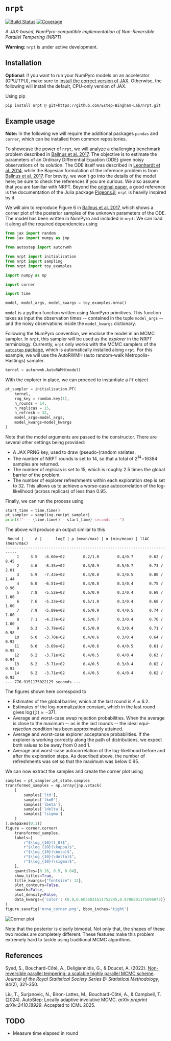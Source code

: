 # `nrpt`

[![Build Status](https://github.com/Estep-Bingham-Lab/nrpt/actions/workflows/CI.yml/badge.svg?branch=main)](https://github.com/Estep-Bingham-Lab/nrpt/actions/workflows/CI.yml?query=branch%3Amain)
[![Coverage](https://codecov.io/gh/Estep-Bingham-Lab/nrpt/branch/main/graph/badge.svg)](https://codecov.io/gh/Estep-Bingham-Lab/nrpt)

*A JAX-based, NumPyro-compatible implementation of Non-Reversible Parallel Tempering (NRPT)*

**Warning:** `nrpt` is under active development.


## Installation

**Optional**: if you want to run your NumPyro models on an accelerator (GPU/TPU),
make sure to 
[install the correct version of JAX](https://jax.readthedocs.io/en/latest/installation.html).
Otherwise, the following will install the default, CPU-only version of JAX.

Using pip
```bash
pip install nrpt @ git+https://github.com/Estep-Bingham-Lab/nrpt.git
```

## Example usage

**Note:** In the following we will require the additional packages `pandas` and 
`corner`, which can be installed from common repositories.

To showcase the power of `nrpt`, we will analyze a challenging benchmark problem
described in [Ballnus et al. 2017](https://doi.org/10.1186/s12918-017-0433-1). 
The objective is to estimate the parameters of an Ordinary Differential Equation
(ODE) given noisy observations of its solution. The ODE itself was described in 
[Leonhardt et al. 2014](https://doi.org/10.1016/j.nano.2013.11.008), while the
Bayesian formulation of the inference problem is from 
[Ballnus et al. 2017](https://doi.org/10.1186/s12918-017-0433-1). For brevity,
we won't go into the details of the model here; be sure to check the references
if you are curious. We also assume that you are familiar with NRPT. Beyond
the [original paper](https://doi.org/10.1111/rssb.12464), a good reference 
is the documentation of the Julia package 
[Pigeons.jl](https://pigeons.run/stable/); `nrpt` is heavily inspired by it.

We will aim to reproduce Figure 6 in 
[Ballnus et al. 2017](https://doi.org/10.1186/s12918-017-0433-1), which shows
a corner plot of the posterior samples of the unknown parameters of the ODE.
The model has been written in NumPyro and included in `nrpt`. We can load it along all the required dependencies using
```python
from jax import random
from jax import numpy as jnp

from autostep import autorwmh

from nrpt import initialization
from nrpt import sampling
from nrpt import toy_examples

import numpy as np

import corner

import time

model, model_args, model_kwargs = toy_examples.mrna()
```
`model` is a python function written using NumPyro primitives. This function
takes as input the observation times -- contained in the tuple `model_args` -- 
and the noisy observations inside the `model_kwargs` dictionary.

Following the NumPyro convention, we enclose the model in an MCMC sampler. In
`nrpt`, this sampler will be used as the *explorer* in the NRPT terminology.
Currently, `nrpt` only works with the MCMC samplers of the 
[`autostep` package](https://github.com/UBC-Stat-ML/autostep), which is
automatically installed along `nrpt`. For this example, we will use the
AutoRWMH (auto random-walk Metropolis-Hastings) sampler.
```python
kernel = autorwmh.AutoRWMH(model)
```

With the explorer in place, we can proceed to instantiate a `PT` object
```python
pt_sampler = initialization.PT(
    kernel, 
    rng_key = random.key(1),
    n_rounds = 14,
    n_replicas = 15,
    n_refresh = 32,
    model_args=model_args, 
    model_kwargs=model_kwargs
)
```
Note that the model arguments are passed to the constructor. There are 
several other settings being provided:

- A JAX PRNG key, used to draw (pseudo-)random variates.
- The number of NRPT rounds is set to 14, so that a total of 
$2^{14}$=16384 samples are returned.
- The number of replicas is set to 15, which is roughly 2.5 times the global
barrier of the problem.
- The number of explorer refreshments within each exploration step is set to 32.
This allows us to achieve a worse-case autocorrelation of the log-likelihood 
(across replicas) of less than 0.95.

Finally, we can run the process using
```python
start_time = time.time()
pt_sampler = sampling.run(pt_sampler)
print(f"--- {time.time() - start_time} seconds ---")
```
The above will produce an output similar to this
```
 Round |     Λ |      logZ | ρ (mean/max) | α (min/mean) | llAC (mean/max) 
---------------------------------------------------------------------------
     1     3.5   -8.60e+02        0.2/1.0        0.4/0.7       0.62 / 8.45
     2     4.6   -8.35e+02        0.3/0.9        0.5/0.7       0.73 / 2.01
     3     5.9   -7.43e+02        0.4/0.8        0.3/0.5       0.80 / 1.44
     4     6.0   -6.51e+02        0.4/0.8        0.3/0.4       0.75 / 0.96
     5     7.8   -5.52e+02        0.6/0.9        0.3/0.4       0.69 / 1.00
     6     7.6   -5.33e+02        0.5/1.0        0.3/0.4       0.68 / 1.00
     7     7.9   -5.09e+02        0.6/0.9        0.4/0.5       0.74 / 1.00
     8     7.1   -4.37e+02        0.5/0.7        0.3/0.4       0.76 / 1.00
     9     6.3   -3.79e+02        0.5/0.9        0.3/0.4       0.71 / 0.98
    10     6.0   -3.70e+02        0.4/0.6        0.3/0.4       0.64 / 0.92
    11     6.0   -3.69e+02        0.4/0.6        0.4/0.5       0.61 / 0.95
    12     6.2   -3.71e+02        0.4/0.5        0.4/0.4       0.63 / 0.94
    13     6.2   -3.71e+02        0.4/0.5        0.3/0.4       0.62 / 0.93
    14     6.2   -3.71e+02        0.4/0.5        0.4/0.4       0.62 / 0.93
--- 776.9151175022125 seconds ---
```
The figures shown here correspond to

- Estimates of the global barrier, which at the last round is 
$\Lambda \approx 6.2$. 
- Estimates of the log-normalization constant, which in the last round gives
$\log(\mathcal{Z})\approx -371$.
- Average and worst-case swap rejection probabilities. When the average is
close to the maximum -- as in the last rounds -- the ideal *equi-rejection*
condition has been approximately attained.
- Average and worst-case explorer acceptance probabilities. If the explorer is
working correctly along the path of distributions, we expect both values
to be away from 0 and 1.
- Average and worst-case autocorrelation of the log-likelihood before and 
after the exploration steps. As described above, the number of refreshments
was set so that the maximum was below 0.95.

We can now extract the samples and create the corner plot using
```python
samples = pt_sampler.pt_state.samples
transformed_samples = np.array(jnp.vstack(
    [
        samples['lt0'],
        samples['lkm0'],
        samples['lbeta'],
        samples['ldelta'],
        samples['lsigma']
    ]
).swapaxes(0,1))
figure = corner.corner(
    transformed_samples,
    labels=[
        r"$\log_{10}(t_0)$",
        r"$\log_{10}(\kappa)$",
        r"$\log_{10}(\beta)$",
        r"$\log_{10}(\delta)$",
        r"$\log_{10}(\sigma)$",
    ],
    quantiles=[0.16, 0.5, 0.84],
    show_titles=True,
    title_kwargs={"fontsize": 12},
    plot_contours=False,
    smooth=False,
    plot_density=False,
    data_kwargs={'color': (0.0,0.6056031611752245,0.9786801175696073)}
)
figure.savefig('mrna_corner.png', bbox_inches='tight')
```
![Corner plot](./docs/_static/img/mrna_corner.png)

Note that the posterior is clearly bimodal. Not only that, the shapes
of these two modes are completely different. These features make this
problem extremely hard to tackle using traditional MCMC algorithms.


## References

Syed, S., Bouchard-Côté, A., Deligiannidis, G., & Doucet, A. (2022). 
[Non-reversible parallel tempering: a scalable highly parallel MCMC scheme](https://doi.org/10.1111/rssb.12464). 
*Journal of the Royal Statistical Society Series B: Statistical Methodology*, 84(2), 321-350.

Liu, T., Surjanovic, N., Biron-Lattes, M., Bouchard-Côté, A., & Campbell, T. (2024).
AutoStep: Locally adaptive involutive MCMC. *arXiv preprint arXiv:2410.18929*.
Accepted to ICML 2025.


## TODO

- Measure time elapsed in round 

